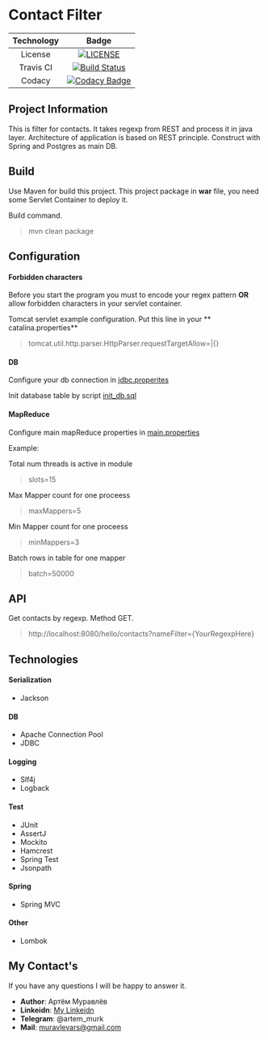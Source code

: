 # Contact Filter

| Technology     | Badge |
|:--------------:|:-----:|
| License        | [![LICENSE](https://img.shields.io/badge/LICENSE-Apache%202.0-blue.svg)](LICENSE) |
| Travis CI      | [![Build Status](https://travis-ci.com/ArtemMurk/ContactFilter.svg?branch=master)](https://travis-ci.com/ArtemMurk/ContactFilter) |
| Codacy         | [![Codacy Badge](https://api.codacy.com/project/badge/Grade/087dde42767b4f30a572d705e1306860)](https://www.codacy.com/app/ArtemMurk/ContactFilter?utm_source=github.com&amp;utm_medium=referral&amp;utm_content=ArtemMurk/ContactFilter&amp;utm_campaign=Badge_Grade) |


## Project Information
This is filter for contacts. 
It takes regexp from REST and process it in java layer. 
Architecture of application is based on REST principle. 
Construct with Spring and Postgres as main DB. 

## Build

Use Maven for build this project. 
This project package in **war** file, you need some Servlet Container to deploy it.
 
Build command.
> mvn clean package

## Configuration

#### Forbidden characters

Before you start the program you must to encode your regex pattern **OR** allow  forbidden characters in your  servlet container.

Tomcat servlet example configuration. Put this line in your 
** catalina.properties**

> tomcat.util.http.parser.HttpParser.requestTargetAllow=|{}

#### DB

Configure your db connection in [jdbc.properites](https://github.com/ArtemMurk/ContactFilter/blob/master/src/main/resources/db/jdbc.properties)

Init database table by script [init_db.sql](https://github.com/ArtemMurk/ContactFilter/blob/master/src/main/resources/db/init_db.sql)

#### MapReduce

Configure main mapReduce properties in [main.properties](https://github.com/ArtemMurk/ContactFilter/blob/master/src/main/resources/mapred/main.properties)

Example:

Total num threads is active in module
> slots=15

Max Mapper count for one proceess
> maxMappers=5

Min Mapper count for one proceess
> minMappers=3

Batch rows in table for one mapper
> batch=50000

## API

Get contacts by regexp. Method GET.

> http://localhost:8080/hello/contacts?nameFilter={YourRegexpHere}

## Technologies

#### Serialization
* Jackson

#### DB
* Apache Connection Pool
* JDBC

#### Logging
* Slf4j
* Logback

#### Test
* JUnit
* AssertJ
* Mockito
* Hamcrest
* Spring Test
* Jsonpath

#### Spring
* Spring MVC

#### Other
* Lombok


## My Contact's 
If you have any questions I will be happy to answer it.
 
* **Author**: Артём Муравлёв
* **Linkeidn**: [My Linkeidn](https://linkedin.com/in/artem-muravlov)
* **Telegram**: @artem_murk
* **Mail**: muravlevars@gmail.com